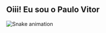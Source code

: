 ## Oiii! Eu sou o Paulo Vitor

 
  ![Snake animation](https://github.com/paulosanso/paulosanso/blob/output/github-contribution-grid-snake.svg)
 
</div>
